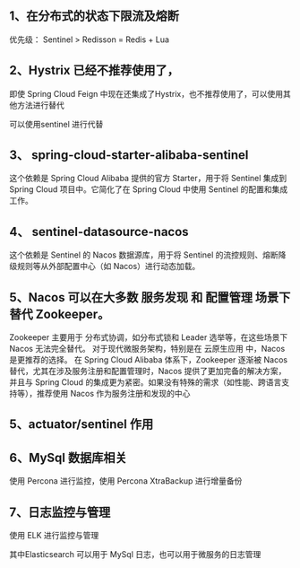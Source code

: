 


## 1、在分布式的状态下限流及熔断

优先级： Sentinel > Redisson = Redis + Lua


## 2、Hystrix 已经不推荐使用了，
 
即使 Spring Cloud Feign 中现在还集成了Hystrix，也不推荐使用了，可以使用其他方法进行替代

可以使用sentinel 进行代替


## 3、 spring-cloud-starter-alibaba-sentinel
这个依赖是 Spring Cloud Alibaba 提供的官方 Starter，用于将 Sentinel 集成到 Spring Cloud 项目中。它简化了在 Spring Cloud 中使用 Sentinel 的配置和集成工作。

## 4、 sentinel-datasource-nacos
这个依赖是 Sentinel 的 Nacos 数据源库，用于将 Sentinel 的流控规则、熔断降级规则等从外部配置中心（如 Nacos）进行动态加载。


## 5、Nacos 可以在大多数 服务发现 和 配置管理 场景下替代 Zookeeper。
Zookeeper 主要用于 分布式协调，如分布式锁和 Leader 选举等，在这些场景下 Nacos 无法完全替代。
对于现代微服务架构，特别是在 云原生应用 中，Nacos 是更推荐的选择。
在 Spring Cloud Alibaba 体系下，Zookeeper 逐渐被 Nacos 替代，尤其在涉及服务注册和配置管理时，Nacos 提供了更加完备的解决方案，
并且与 Spring Cloud 的集成更为紧密。如果没有特殊的需求（如性能、跨语言支持等），推荐使用 Nacos 作为服务注册和发现的中心

    

## 5、actuator/sentinel 作用


## 6、MySql 数据库相关

使用 Percona 进行监控，使用 Percona XtraBackup 进行增量备份

## 7、日志监控与管理

使用 ELK 进行监控与管理

其中Elasticsearch 可以用于 MySql 日志，也可以用于微服务的日志管理

